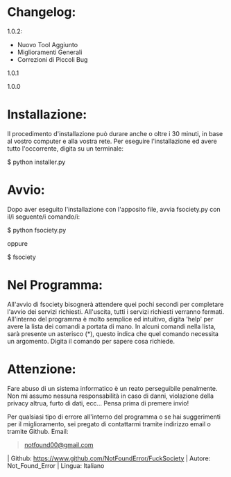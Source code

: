 Changelog:
==========
1.0.2:
- Nuovo Tool Aggiunto
- Miglioramenti Generali
- Correzioni di Piccoli Bug

1.0.1

1.0.0

Installazione:
==============
Il procedimento d'installazione può durare anche o oltre i 30 minuti, 
in base al vostro computer e alla vostra rete.
Per eseguire l'installazione ed avere tutto l'occorrente, digita su un terminale:

$ python installer.py

Avvio:
======
Dopo aver eseguito l'installazione con l'apposito file, avvia fsociety.py con 
il/i seguente/i comando/i:

$ python fsociety.py

oppure

$ fsociety

Nel Programma:
==============
All'avvio di fsociety bisognerà attendere quei pochi secondi per completare l'avvio 
dei servizi richiesti.
All'uscita, tutti i servizi richiesti verranno fermati.
All'interno del programma è molto semplice ed intuitivo, digita 'help' per avere la lista 
dei comandi a portata di mano.
In alcuni comandi nella lista, sarà presente un asterisco (*), questo indica che quel 
comando necessita un argomento. 
Digita il comando per sapere cosa richiede.

Attenzione:
===========
Fare abuso di un sistema informatico è un reato perseguibile penalmente. 
Non mi assumo nessuna responsabilità in caso di danni, violazione della privacy altrua, 
furto di dati, ecc...
Pensa prima di premere invio!

Per qualsiasi tipo di errore all'interno del programma o se hai suggerimenti 
per il miglioramento, sei pregato di contattarmi tramite indirizzo email
o tramite Github.
Email:
> notfound00@gmail.com


| Github: https://www.github.com/NotFoundError/FuckSociety
| Autore: Not_Found_Error 
| Lingua: Italiano 
